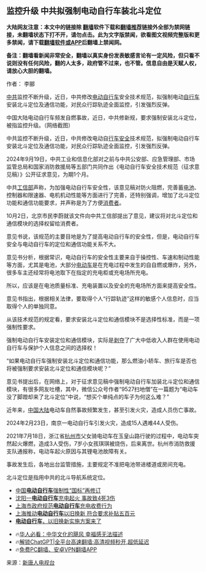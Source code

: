  <!-- 面包屑导航 --> <h2>监控升级 中共拟强制电动自行车装北斗定位</h2> <p class="notice"><b>大陆网友注意：本文中的链接除 <a href="https://github.com/bannedbook/fanqiang" >翻墙</a>软件下载和<a href="https://github.com/killgcd/justmysocks/blob/master/README.md">翻墙推荐</a>链接外全部为禁网链接，未翻墙状态下打不开，请勿点击。此为文字版禁闻，欲看图文视频完整版和更多禁闻，请下载<a href="https://github.com/bannedbook/fanqiang">翻墙软件或APP</a>后翻墙上禁闻网。</p><p>备注：翻墙看新闻非常安全，翻墙以真实身份发表敏感言论有一定风险，但只看不说则没有任何风险，翻的人太多，政府管不过来，也不管。信息自由是天赋人权，请放心大胆的翻墙。</b></p>  <div class="entry"> <p>作者： 李郦</p> <p id="summary"><a href="https://www.bannedbook.org/bnews/tag/%e4%b8%ad%e5%85%b1/" class="st_tag internal_tag" rel="tag" title="标签 中共 下的日志">中共</a>监控不断升级，近日，中共修改<a href="https://www.bannedbook.org/bnews/tag/%E7%94%B5%E5%8A%A8%E8%87%AA%E8%A1%8C%E8%BD%A6/" class="st_tag internal_tag" rel="tag" title="标签 电动自行车 下的日志">电动自行车</a>安全技术规范，拟强制电动<a href="https://www.bannedbook.org/bnews/tag/%e8%87%aa%e8%a1%8c%e8%bd%a6/" class="st_tag internal_tag" rel="tag" title="标签 自行车 下的日志">自行车</a>安装北斗定位及通信功能，对民众行踪轨迹全面监控，引发强烈反弹。</p> <p id="conimg">中国大陆电动自行车频发自燃事故，近日，中共修新规，要求强制安装北斗定位，被指监控升级。（网络截图）</p> <p>中共监控不断升级，近日，中共修改电动自<a href="https://www.bannedbook.org/bnews/tag/%E8%A1%8C%E8%BD%A6%E5%AE%89%E5%85%A8/" class="st_tag internal_tag" rel="tag" title="标签 行车安全 下的日志">行车安全</a>技术规范，拟强制电动自行车安装北斗定位及通信功能，对民众行踪轨迹全面监控，引发强烈反弹。</p> <p>2024年9月19日，中共工业和信息化部对之前与中共公安部、应急管理部、市场监管总局和国家消防救援局等五部门共同作出《电动自行车安全技术规范（征求意见稿）》公开征求意见，为期1个月。</p>  <p>中共<a href="https://www.bannedbook.org/bnews/tag/%E5%B7%A5%E4%BF%A1%E9%83%A8/" class="st_tag internal_tag" rel="tag" title="标签 工信部 下的日志">工信部</a>声称，为加强电动自行车安全性，该意见稿对防火阻燃，完善蓄<a href="https://www.bannedbook.org/bnews/tag/%e7%94%b5%e6%b1%a0/" class="st_tag internal_tag" rel="tag" title="标签 电池 下的日志">电池</a>、控制器和限速器、电机机动性能等方面进行了完善，还特别强调，增加了北斗定位功能和通信功能要求，并声称是为了方便<a href="https://www.bannedbook.org/bnews/tag/%E6%B6%88%E8%B4%B9%E8%80%85/" class="st_tag internal_tag" rel="tag" title="标签 消费者 下的日志">消费者</a>。</p> <p>10月2日，北京市民李蔚就该文件向中共工信部提出了意见，建议将对北斗定位和通信模块的选择权留给消费者。</p> <p>意见书说，该规范的主要目地是为了提高电动自行车的安全性，但是，电动自行车安全与电动自行车的定位和通信功能关系不大。</p> <p>意见书分析，根据常识，电动自行车的安全性主要来自于操控性、车速和制动性能等方面，尤其是电池，大部分<a href="https://www.bannedbook.org/bnews/tag/%E7%94%B5%E5%8A%A8%E8%BD%A6/" class="st_tag internal_tag" rel="tag" title="标签 电动车 下的日志">电动车</a>是在充电过程中发生的自自燃或爆炸，另外，很多车主还经常将电池取下在指定的充电柜或充电场所充电。</p> <p>所以，应该是在电池质量标准、充电装置以及安全的充电场所方面来提高安全性。</p>  <p>意见书指出，根据相关法律，要取得个人“行踪轨迹”这样的敏感个人信息时，应当取得个人的单独同意。</p> <p>从该技术规范的规定看，要求安装北斗定位和通信模块不是选择性标准，而是一项强制性要求。</p> <p>强制电动自行车安装定位和通信模块，实际是<span class='wp_keywordlink'><a href="https://www.bannedbook.org/forum2/topic21.html" title="《剥夺》 黄建民 著" target="_blank">剥夺</a></span>了广大中低收入人群在使用电动自行车与保护个人信息之间的选择权！</p> <p>“如果电动自行车强制安装北斗定位和通信功能，那么燃油小轿车、旅行车是否也将被强制要求安装北斗定位和通信模块呢？”</p> <p>意见书提出后，在网络上，对于征求意见稿中强制电动自行车加装北斗定位和通信模块，有很多网友吐槽，其中，微信公众号作者“9527扫地僧”在一篇题为“电动车没了脚蹬却来了北斗定位”中说，“想买个单纯点的车子为何这么难？”</p>  <p>近年来，<span class='wp_keywordlink_affiliate'><a href="https://www.bannedbook.org/" title="中国" target="_blank">中国</a></span><span class='wp_keywordlink_affiliate'><a href="https://www.bannedbook.org/" title="大陆" target="_blank">大陆</a></span>电动车自然事故频繁发生，甚至引发火灾，造成人员伤亡事故。</p> <p>2024年2月23日，南京一电动自行车引发火灾，造成15人遇难44人受伤。</p> <p>2021年7月18日，浙江省<a href="https://www.bannedbook.org/bnews/tag/%E6%9D%AD%E5%B7%9E%E5%B8%82/" class="st_tag internal_tag" rel="tag" title="标签 杭州市 下的日志">杭州市</a>父女骑电动车在玉皇山路行驶的过程中，电动车突然起火爆燃，造成3人受伤，7岁小女孩琪琪被烧伤，后来离世。杭州市消防救援支队通报称，电动车起火原因与其锂电池故障有关。</p> <p>事故发生后，各地出台监管措施，主要规定不准把电池带进楼道或房间充电。</p> <p>北斗定位是指用中共的北斗导航系统定位。</p>  <!--<div id="taboola-mid-1"></div>--><ul class='op-related-articles' title='相关阅读'> <li><a href='https://www.bannedbook.org/bnews/itnews/20240919/2090983.html' target='_blank'>中国<b>电动自行车</b>强制性“国标”再修订</a></li> <li><a href='https://www.bannedbook.org/bnews/cbnews/20240916/2089278.html' target='_blank'>沈阳一<b>电动自行车</b>充电起火 事故致4死3伤</a></li> <li><a href='https://www.bannedbook.org/bnews/itnews/20240914/2088721.html' target='_blank'>上海市政府规范<b>电动自行车</b>充电收费行为</a></li> <li><a href='https://www.bannedbook.org/bnews/itnews/20240903/2083270.html' target='_blank'>上海推动<b>电动自行车</b>以旧换新 符合要求补贴五百元</a></li> <li><a href='https://www.bannedbook.org/bnews/baitai/20240901/2082086.html' target='_blank'><b>电动自行车</b>，以旧换新实施方案来了</a></li> </ul> <ul class="texttj"> <!--<li>🔥<a href="https://www.bannedbook.org/bnews/ssgc/20230219/1850782.html" target="_blank">法国犹太老板：神告诉我们，只有一位中国人能救人类</a></li>--> <li>🔥<a href="https://www.bannedbook.org/bnews/comments/20220220/1694796.html" target="_blank">华人必看：中华文化的飓风 幸福感无法描述</a></li> <li>🔥<a href="https://github.com/bannedbook/fanqiang/wiki/V2ray%E6%9C%BA%E5%9C%BA" target="_blank">解锁ChatGPT|全平台高速翻墙:高清视频秒开,超低延迟</a></li> <li>🔥<a href="https://github.com/bannedbook/fanqiang/wiki/%E7%A6%81%E9%97%BB%E7%BD%91%E5%AE%89%E5%8D%93%E7%BF%BB%E5%A2%99%E6%96%B0%E9%97%BBAPP" target="_blank">免费PC翻墙、安卓VPN翻墙APP</a></li> </ul><p class="src-info">来源：<span class='wp_keywordlink_affiliate'><a href="https://www.ntdtv.com/" title="新唐人电视台" target="_blank">新唐人电视台</a></span> </p><a name='sharetosocial'></a> <div style="margin-bottom:5px;padding-bottom:5px;clear:both"> <div id="archive-pix-1" class="banner-ads"> <!-- AuctionX Display platform tag START --> <div id="27602x728x90x621x_ADSLOT1" clicktrack="%%CLICK_URL_ESC%%"></div>  <!-- AuctionX Display platform tag END --> </div> <div id="archive-pix-2" class="banner-ads"> <!-- AuctionX Display platform tag START --> <div id="27556x300x250x621x_ADSLOT1" clicktrack="%%CLICK_URL_ESC%%" style="margin:0 auto;text-align:center"></div>  <!-- AuctionX Display platform tag END --> </div> </div>  <div id="archive-pix-1" class="banner-ads"> <!-- AuctionX Display platform tag START --> <div id="27603x728x90x621x_ADSLOT1" clicktrack="%%CLICK_URL_ESC%%"></div>  <!-- AuctionX Display platform tag END --> </div> </div><!--END ENTRY--> 
